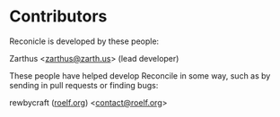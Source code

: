 Contributors
============

Reconicle is developed by these people:  

Zarthus \<zarthus@zarth.us\> (lead developer)  


These people have helped develop Reconcile in some way, such as by sending in pull requests or finding bugs:  

rewbycraft ([roelf.org](http://roelf.org)) \<contact@roelf.org\>  

